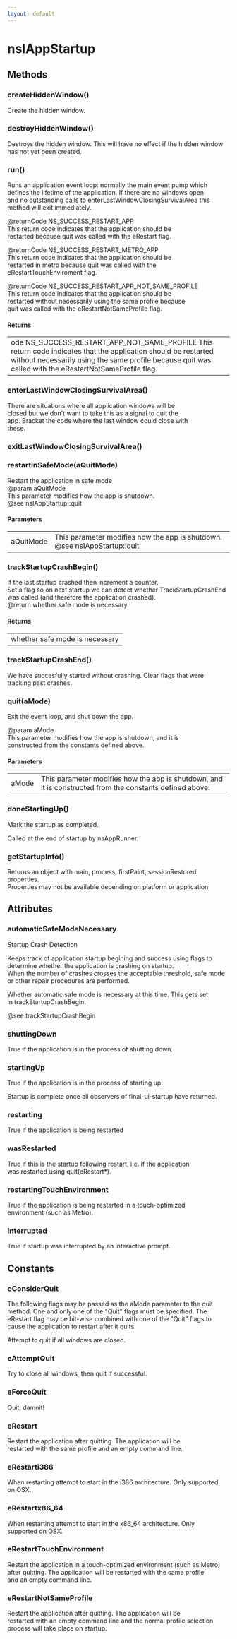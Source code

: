 ```yaml
---
layout: default
---
```


# nsIAppStartup #

## Methods ##

### createHiddenWindow() ###
  
Create the hidden window.  
  

### destroyHiddenWindow() ###
  
Destroys the hidden window. This will have no effect if the hidden window  
has not yet been created.  
  

### run() ###
  
Runs an application event loop: normally the main event pump which  
defines the lifetime of the application. If there are no windows open  
and no outstanding calls to enterLastWindowClosingSurvivalArea this  
method will exit immediately.  
  
@returnCode NS_SUCCESS_RESTART_APP  
            This return code indicates that the application should be  
            restarted because quit was called with the eRestart flag.  
  
@returnCode NS_SUCCESS_RESTART_METRO_APP  
            This return code indicates that the application should be  
            restarted in metro because quit was called with the  
            eRestartTouchEnviroment flag.  
  
@returnCode NS_SUCCESS_RESTART_APP_NOT_SAME_PROFILE  
            This return code indicates that the application should be  
            restarted without necessarily using the same profile because  
            quit was called with the eRestartNotSameProfile flag.  
  

#### Returns ####

<table>

<tr>
<td>ode NS_SUCCESS_RESTART_APP_NOT_SAME_PROFILE  
            This return code indicates that the application should be  
            restarted without necessarily using the same profile because  
            quit was called with the eRestartNotSameProfile flag.  
</td>
</tr>

</table>

### enterLastWindowClosingSurvivalArea() ###
  
There are situations where all application windows will be  
closed but we don't want to take this as a signal to quit the  
app. Bracket the code where the last window could close with  
these.  
  

### exitLastWindowClosingSurvivalArea() ###

### restartInSafeMode(aQuitMode) ###
  
Restart the application in safe mode  
@param aQuitMode  
       This parameter modifies how the app is shutdown.  
@see nsIAppStartup::quit  
  

#### Parameters ####

<table>

<tr>
<td>aQuitMode</td>
<td>       This parameter modifies how the app is shutdown.  
@see nsIAppStartup::quit  
</td>
</tr>

</table>

### trackStartupCrashBegin() ###
  
If the last startup crashed then increment a counter.  
Set a flag so on next startup we can detect whether TrackStartupCrashEnd  
was called (and therefore the application crashed).  
@return whether safe mode is necessary  
  

#### Returns ####

<table>

<tr>
<td>whether safe mode is necessary  
</td>
</tr>

</table>

### trackStartupCrashEnd() ###
  
We have succesfully started without crashing. Clear flags that were  
tracking past crashes.  
  

### quit(aMode) ###
  
Exit the event loop, and shut down the app.  
  
@param aMode  
       This parameter modifies how the app is shutdown, and it is  
       constructed from the constants defined above.  
  

#### Parameters ####

<table>

<tr>
<td>aMode</td>
<td>       This parameter modifies how the app is shutdown, and it is  
       constructed from the constants defined above.  
</td>
</tr>

</table>

### doneStartingUp() ###
  
Mark the startup as completed.  
  
Called at the end of startup by nsAppRunner.  
  

### getStartupInfo() ###
   
Returns an object with main, process, firstPaint, sessionRestored properties.  
Properties may not be available depending on platform or application  
  

## Attributes ##

### automaticSafeModeNecessary ###
  
Startup Crash Detection  
  
Keeps track of application startup begining and success using flags to  
determine whether the application is crashing on startup.  
When the number of crashes crosses the acceptable threshold, safe mode  
or other repair procedures are performed.  
  
  
Whether automatic safe mode is necessary at this time.  This gets set  
in trackStartupCrashBegin.  
  
@see trackStartupCrashBegin  
  

### shuttingDown ###
  
True if the application is in the process of shutting down.  
  

### startingUp ###
  
True if the application is in the process of starting up.  
  
Startup is complete once all observers of final-ui-startup have returned.  
  

### restarting ###
  
True if the application is being restarted  
  

### wasRestarted ###
  
True if this is the startup following restart, i.e. if the application  
was restarted using quit(eRestart*).  
  

### restartingTouchEnvironment ###
  
True if the application is being restarted in a touch-optimized  
environment (such as Metro).  
  

### interrupted ###
  
True if startup was interrupted by an interactive prompt.  
  

## Constants ##

### eConsiderQuit ###
  
The following flags may be passed as the aMode parameter to the quit  
method.  One and only one of the "Quit" flags must be specified.  The  
eRestart flag may be bit-wise combined with one of the "Quit" flags to  
cause the application to restart after it quits.  
  
  
Attempt to quit if all windows are closed.  
  

### eAttemptQuit ###
  
Try to close all windows, then quit if successful.  
  

### eForceQuit ###
  
Quit, damnit!  
  

### eRestart ###
  
Restart the application after quitting.  The application will be  
restarted with the same profile and an empty command line.  
  

### eRestarti386 ###
  
When restarting attempt to start in the i386 architecture. Only supported  
on OSX.  
  

### eRestartx86_64 ###
  
When restarting attempt to start in the x86_64 architecture. Only  
supported on OSX.  
  

### eRestartTouchEnvironment ###
  
Restart the application in a touch-optimized environment (such as Metro)  
after quitting. The application will be restarted with the same profile  
and an empty command line.  
  

### eRestartNotSameProfile ###
  
Restart the application after quitting.  The application will be  
restarted with an empty command line and the normal profile selection  
process will take place on startup.  
  
